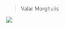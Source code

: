 > Valar Morghulis

[![](https://visitcount.itsvg.in/api?id=EnjoyUrLife&label=Profile%20Views&color=12&icon=0&pretty=true)](https://visitcount.itsvg.in)
